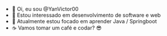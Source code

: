 - 👋 Oi, eu sou @YanVictor00
- 👀 Estou interessado em desenvolvimento de software e web
- 🌱 Atualmente estou focado em aprender Java / Springboot
- ☕ Vamos tomar um café e codar?  😎
<!---
YanVictor00/YanVictor00 is a ✨ special ✨ repository because its `README.md` (this file) appears on your GitHub profile.
You can click the Preview link to take a look at your changes.
--->
